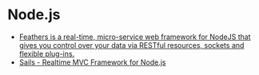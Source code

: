 # Node.js

* [Feathers is a real-time, micro-service web framework for NodeJS that gives you control over your data via RESTful resources, sockets and flexible plug-ins.](https://github.com/feathersjs/feathers)
* [Sails - Realtime MVC Framework for Node.js](https://github.com/balderdashy/sails)